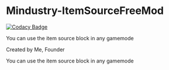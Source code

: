 # Mindustry-ItemSourceFreeMod

[![Codacy Badge](https://api.codacy.com/project/badge/Grade/cb73a8edd5fd4b4eba4757e50ad4c193)](https://www.codacy.com/manual/TheTerrarian101/Mindustry-ItemSourceFreeMod?utm_source=github.com&amp;utm_medium=referral&amp;utm_content=TheTerrarian101/Mindustry-ItemSourceFreeMod&amp;utm_campaign=Badge_Grade)

You can use the item source block in any gamemode

Created by Me, Founder

You can use the item source block in any gamemode
